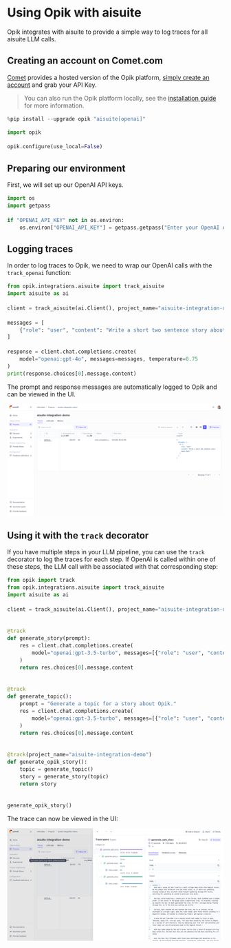 # Using Opik with aisuite

Opik integrates with aisuite to provide a simple way to log traces for all aisuite LLM calls.


## Creating an account on Comet.com

[Comet](https://www.comet.com/site?from=llm&utm_source=opik&utm_medium=colab&utm_content=openai&utm_campaign=opik) provides a hosted version of the Opik platform, [simply create an account](https://www.comet.com/signup?from=llm&utm_source=opik&utm_medium=colab&utm_content=aisuite&utm_campaign=opik) and grab your API Key.

> You can also run the Opik platform locally, see the [installation guide](https://www.comet.com/docs/opik/self-host/overview/?from=llm&utm_source=opik&utm_medium=colab&utm_content=aisuite&utm_campaign=opik) for more information.


```python
%pip install --upgrade opik "aisuite[openai]"
```


```python
import opik

opik.configure(use_local=False)
```

## Preparing our environment

First, we will set up our OpenAI API keys.


```python
import os
import getpass

if "OPENAI_API_KEY" not in os.environ:
    os.environ["OPENAI_API_KEY"] = getpass.getpass("Enter your OpenAI API key: ")
```

## Logging traces

In order to log traces to Opik, we need to wrap our OpenAI calls with the `track_openai` function:


```python
from opik.integrations.aisuite import track_aisuite
import aisuite as ai

client = track_aisuite(ai.Client(), project_name="aisuite-integration-demo")

messages = [
    {"role": "user", "content": "Write a short two sentence story about Opik."},
]

response = client.chat.completions.create(
    model="openai:gpt-4o", messages=messages, temperature=0.75
)
print(response.choices[0].message.content)
```

The prompt and response messages are automatically logged to Opik and can be viewed in the UI.

![aisuite Integration](https://raw.githubusercontent.com/comet-ml/opik/main/apps/opik-documentation/documentation/fern/img/cookbook/aisuite_trace_cookbook.png)

## Using it with the `track` decorator

If you have multiple steps in your LLM pipeline, you can use the `track` decorator to log the traces for each step. If OpenAI is called within one of these steps, the LLM call with be associated with that corresponding step:


```python
from opik import track
from opik.integrations.aisuite import track_aisuite
import aisuite as ai

client = track_aisuite(ai.Client(), project_name="aisuite-integration-demo")


@track
def generate_story(prompt):
    res = client.chat.completions.create(
        model="openai:gpt-3.5-turbo", messages=[{"role": "user", "content": prompt}]
    )
    return res.choices[0].message.content


@track
def generate_topic():
    prompt = "Generate a topic for a story about Opik."
    res = client.chat.completions.create(
        model="openai:gpt-3.5-turbo", messages=[{"role": "user", "content": prompt}]
    )
    return res.choices[0].message.content


@track(project_name="aisuite-integration-demo")
def generate_opik_story():
    topic = generate_topic()
    story = generate_story(topic)
    return story


generate_opik_story()
```

The trace can now be viewed in the UI:

![aisuite Integration](https://raw.githubusercontent.com/comet-ml/opik/main/apps/opik-documentation/documentation/fern/img/cookbook/aisuite_trace_decorator_cookbook.png)


